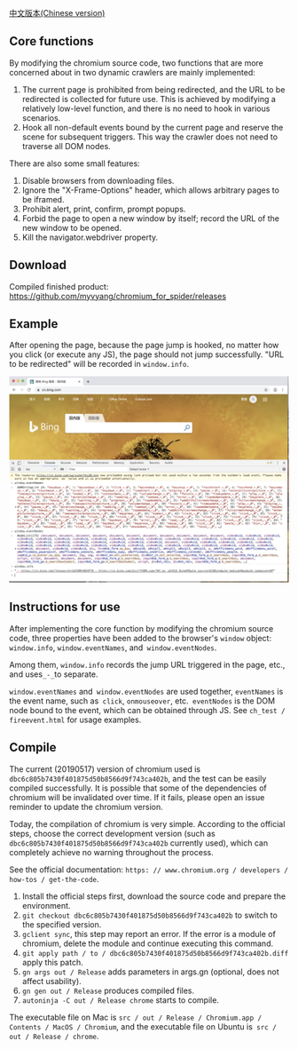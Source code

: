 

[中文版本(Chinese version)](./README.zh-cn.md)

## Core functions

By modifying the chromium source code, two functions that are more concerned about in two dynamic crawlers are mainly implemented:

1. The current page is prohibited from being redirected, and the URL to be redirected is collected for future use. This is achieved by modifying a relatively low-level function, and there is no need to hook in various scenarios.
2. Hook all non-default events bound by the current page and reserve the scene for subsequent triggers. This way the crawler does not need to traverse all DOM nodes.


There are also some small features:

1. Disable browsers from downloading files.
2. Ignore the "X-Frame-Options" header, which allows arbitrary pages to be iframed.
3. Prohibit alert, print, confirm, prompt popups.
4. Forbid the page to open a new window by itself; record the URL of the new window to be opened.
5. Kill the navigator.webdriver property.

## Download

Compiled finished product: https://github.com/myvyang/chromium_for_spider/releases

## Example

After opening the page, because the page jump is hooked, no matter how you click (or execute any JS), the page should not jump successfully. "URL to be redirected" will be recorded in `window.info`.

![eventNodes](./eventNodes.jpg)

## Instructions for use

After implementing the core function by modifying the chromium source code, three properties have been added to the browser's `window` object:` window.info`, `window.eventNames`, and` window.eventNodes`.

Among them, `window.info` records the jump URL triggered in the page, etc., and uses` _-_ `to separate.

`window.eventNames` and` window.eventNodes` are used together, `eventNames` is the event name, such as` click`, `onmouseover`, etc.` eventNodes` is the DOM node bound to the event, which can be obtained through JS. See `ch_test / fireevent.html` for usage examples.

## Compile

The current (20190517) version of chromium used is `dbc6c805b7430f401875d50b8566d9f743ca402b`, and the test can be easily compiled successfully. It is possible that some of the dependencies of chromium will be invalidated over time. If it fails, please open an issue reminder to update the chromium version.

Today, the compilation of chromium is very simple. According to the official steps, choose the correct development version (such as `dbc6c805b7430f401875d50b8566d9f743ca402b` currently used), which can completely achieve no warning throughout the process.

See the official documentation: `https: // www.chromium.org / developers / how-tos / get-the-code`.

1. Install the official steps first, download the source code and prepare the environment.
2. `git checkout dbc6c805b7430f401875d50b8566d9f743ca402b` to switch to the specified version.
3. `gclient sync`, this step may report an error. If the error is a module of chromium, delete the module and continue executing this command.
4. `git apply path / to / dbc6c805b7430f401875d50b8566d9f743ca402b.diff` apply this patch.
2. `gn args out / Release` adds parameters in args.gn (optional, does not affect usability).
3. `gn gen out / Release` produces compiled files.
4. `autoninja -C out / Release chrome` starts to compile.

The executable file on Mac is `src / out / Release / Chromium.app / Contents / MacOS / Chromium`, and the executable file on Ubuntu is` src / out / Release / chrome`.
